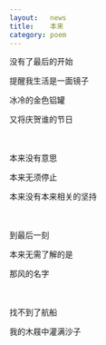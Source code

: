 ```yaml
---
layout:   news
title:    本来
category: poem
---
```


没有了最后的开始

提醒我生活是一面镜子

冰冷的金色铝罐

又将庆贺谁的节日

　

本来没有意思

本来无须停止

本来没有本来相关的坚持

　

到最后一刻

本来无需了解的是

那风的名字

　

找不到了航船

我的木屐中灌满沙子